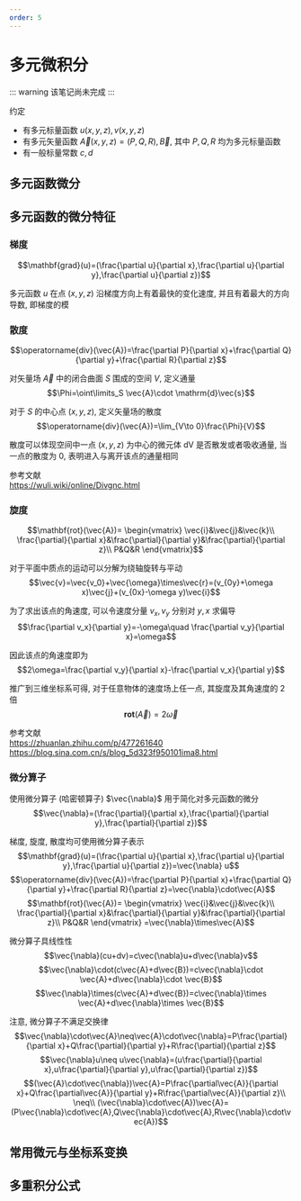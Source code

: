 ```yaml
---
order: 5
---
```

# 多元微积分
::: warning
该笔记尚未完成
:::

约定
* 有多元标量函数 $u(x,y,z),v(x,y,z)$  
* 有多元矢量函数 $\vec{A}(x,y,z)=(P,Q,R),\vec{B}$, 其中 $P,Q,R$ 均为多元标量函数
* 有一般标量常数 $c,d$

## 多元函数微分

## 多元函数的微分特征
### 梯度
$$\mathbf{grad}(u)=(\frac{\partial u}{\partial x},\frac{\partial u}{\partial y},\frac{\partial u}{\partial z})$$

多元函数 $u$ 在点 $(x,y,z)$ 沿梯度方向上有着最快的变化速度, 并且有着最大的方向导数, 即梯度的模

### 散度
$$\operatorname{div}(\vec{A})=\frac{\partial P}{\partial x}+\frac{\partial Q}{\partial y}+\frac{\partial R}{\partial z}$$

对矢量场 $\vec{A}$ 中的闭合曲面 $S$ 围成的空间 $V$, 定义通量
$$\Phi=\oint\limits_S \vec{A}\cdot \mathrm{d}\vec{s}$$

对于 $S$ 的中心点 $(x,y,z)$, 定义矢量场的散度
$$\operatorname{div}(\vec{A})=\lim_{V\to 0}\frac{\Phi}{V}$$

散度可以体现空间中一点 $(x,y,z)$ 为中心的微元体 $\mathrm{dV}$ 是否散发或者吸收通量, 当一点的散度为 $0$, 表明进入与离开该点的通量相同

参考文献  
<https://wuli.wiki/online/Divgnc.html>

### 旋度
$$\mathbf{rot}(\vec{A})=
\begin{vmatrix}
\vec{i}&\vec{j}&\vec{k}\\
\frac{\partial}{\partial x}&\frac{\partial}{\partial y}&\frac{\partial}{\partial z}\\
P&Q&R
\end{vmatrix}$$

对于平面中质点的运动可以分解为绕轴旋转与平动 
$$\vec{v}=\vec{v_0}+\vec{\omega}\times\vec{r}=(v_{0y}+\omega x)\vec{j}+(v_{0x}-\omega y)\vec{i}$$

为了求出该点的角速度, 可以令速度分量 $v_x,v_y$ 分别对 $y,x$ 求偏导 
$$\frac{\partial v_x}{\partial y}=-\omega\quad \frac{\partial v_y}{\partial x}=\omega$$

因此该点的角速度即为
$$2\omega=\frac{\partial v_y}{\partial x}-\frac{\partial v_x}{\partial y}$$

推广到三维坐标系可得, 对于任意物体的速度场上任一点, 其旋度及其角速度的 $2$ 倍
$$\mathbf{rot}(\vec{A})=2\vec{\omega}$$

参考文献  
<https://zhuanlan.zhihu.com/p/477261640>  
<https://blog.sina.com.cn/s/blog_5d323f950101ima8.html>

### 微分算子
使用微分算子 (哈密顿算子) $\vec{\nabla}$ 用于简化对多元函数的微分
$$\vec{\nabla}=(\frac{\partial}{\partial x},\frac{\partial}{\partial y},\frac{\partial}{\partial z})$$

梯度, 旋度, 散度均可使用微分算子表示
$$\mathbf{grad}(u)=(\frac{\partial u}{\partial x},\frac{\partial u}{\partial y},\frac{\partial u}{\partial z})=\vec{\nabla} u$$
$$\operatorname{div}(\vec{A})=\frac{\partial P}{\partial x}+\frac{\partial Q}{\partial y}+\frac{\partial R}{\partial z}=\vec{\nabla}\cdot\vec{A}$$
$$\mathbf{rot}(\vec{A})=
\begin{vmatrix}
\vec{i}&\vec{j}&\vec{k}\\
\frac{\partial}{\partial x}&\frac{\partial}{\partial y}&\frac{\partial}{\partial z}\\
P&Q&R
\end{vmatrix}
=\vec{\nabla}\times\vec{A}$$

微分算子具线性性
$$\vec{\nabla}(cu+dv)=c\vec{\nabla}u+d\vec{\nabla}v$$
$$\vec{\nabla}\cdot(c\vec{A}+d\vec{B})=c\vec{\nabla}\cdot \vec{A}+d\vec{\nabla}\cdot \vec{B}$$
$$\vec{\nabla}\times(c\vec{A}+d\vec{B})=c\vec{\nabla}\times \vec{A}+d\vec{\nabla}\times \vec{B}$$

注意, 微分算子不满足交换律
$$\vec{\nabla}\cdot\vec{A}\neq\vec{A}\cdot\vec{\nabla}=P\frac{\partial}{\partial x}+Q\frac{\partial}{\partial y}+R\frac{\partial}{\partial z}$$
$$\vec{\nabla}u\neq u\vec{\nabla}=(u\frac{\partial}{\partial x},u\frac{\partial}{\partial y},u\frac{\partial}{\partial z})$$
$$(\vec{A}\cdot\vec{\nabla})\vec{A}=P\frac{\partial\vec{A}}{\partial x}+Q\frac{\partial\vec{A}}{\partial y}+R\frac{\partial\vec{A}}{\partial z}\\
\neq\\
(\vec{\nabla}\cdot\vec{A})\vec{A}=(P\vec{\nabla}\cdot\vec{A},Q\vec{\nabla}\cdot\vec{A},R\vec{\nabla}\cdot\vec{A})$$


## 常用微元与坐标系变换

## 多重积分公式
